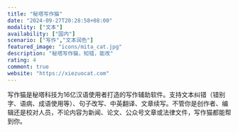```yaml
---
title: "秘塔写作猫"
date: "2024-09-27T20:28:58+08:00"
modality: ["文本"]
availability: ["国内"]
scenario: ["写作","文本润色"]
featured_image: "icons/mita_cat.jpg"
description: "秘塔写作猫，知错，能改"
rating: 4
comment: true
website: "https://xiezuocat.com"
---
```


写作猫是秘塔科技为16亿汉语使用者打造的写作辅助软件。支持文本纠错（错别字、语病、成语使用等）、句子改写、中英翻译、文章续写。不管你是创作者、编辑还是校对人员，不论内容为新闻、论文、公众号文章或法律文件，写作猫都能帮到你。